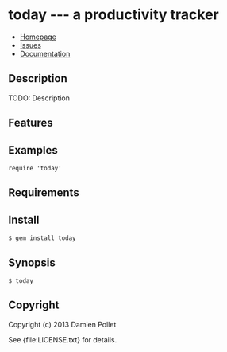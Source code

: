 # today --- a productivity tracker

* [Homepage](https://github.com/cdlm/today#readme)
* [Issues](https://github.com/cdlm/today/issues)
* [Documentation](http://rubydoc.info/gems/today/frames)

## Description

TODO: Description

## Features

## Examples

    require 'today'

## Requirements

## Install

    $ gem install today

## Synopsis

    $ today

## Copyright

Copyright (c) 2013 Damien Pollet

See {file:LICENSE.txt} for details.
